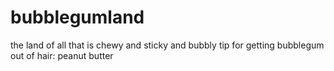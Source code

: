 # bubblegumland
the land of all that is chewy and sticky and bubbly
tip for getting bubblegum out of hair: peanut butter
